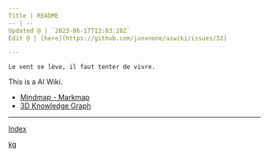 ```yaml
---
Title | README
-- | --
Updated @ | `2023-06-17T12:03:28Z`
Edit @ | [here](https://github.com/junxnone/aiwiki/issues/33)

---
```

`Le vent se lève, ‌‍‍‌‍​‌‌‍​‍‌‌‌‌​‌‌‍‍‍​‌‍‍‍‍​‌‍‍‍‍​‌‍‍‌‍​‌‌‍​‍‍‌‌‌​‌‌‍‍‍​‌‌‌‍‍​‌‍‍‍‍​‌‍‍‌‍​‌‌‍​‌‌‌‌‍​‌‌‍‌​‍‌‌‌‌​‍‍‍‍‍​‍‍‍​‍‌​‌​‌‌‌​‌‌‌‌​‌‌‍il faut tenter de vivre.`


This is a AI Wiki. 

- [Mindmap - Markmap](https://junxnone.github.io/aiwiki/markmap.html?md=https://junxnone.github.io/aiwiki/_sidebar.md)
- [3D Knowledge Graph](https://junxnone.github.io/aiwiki/kg)

---

[Index](_sidebar.md ':include')

[kg](https://junxnone.github.io/aiwiki/kg ':include :type=iframe width=100% height=1000px')

